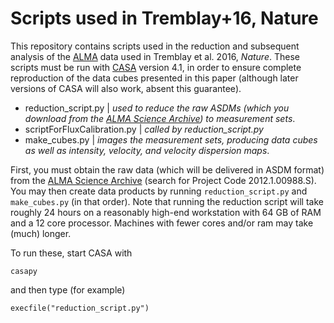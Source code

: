# Scripts used in Tremblay+16, Nature

This repository contains scripts used in the reduction and subsequent analysis of the [ALMA] data used in Tremblay et al. 2016, *Nature*. These scripts must be run with [CASA] version 4.1, in order to ensure complete reproduction of the data cubes presented in this paper (although later versions of CASA will also work, absent this guarantee). 


  - reduction_script.py | *used to reduce the raw ASDMs (which you download from the [ALMA Science Archive]) to measurement sets*. 
  - scriptForFluxCalibration.py | *called by reduction_script.py*
  - make_cubes.py | *images the measurement sets, producing data cubes as well as intensity, velocity, and velocity dispersion maps*. 
  

First, you must obtain the raw data (which will be delivered in ASDM format) from the [ALMA Science Archive] (search for Project Code 2012.1.00988.S). You may then create data products by running `reduction_script.py` and `make_cubes.py` (in that order). Note that running the reduction script will take roughly 24 hours on a reasonably high-end workstation with 64 GB of RAM and a 12 core processor. Machines with fewer cores and/or ram may take (much) longer. 


To run these, start CASA with 
```
casapy
```
and then type (for example)
```
execfile("reduction_script.py")
```

   [CASA]: <https://casa.nrao.edu/casa_obtaining.shtml>
   [ALMA]: <http://www.almaobservatory.org/>
   [ALMA Science Archive]: <https://almascience.nrao.edu/alma-data/archive>